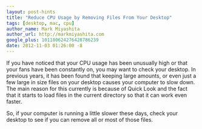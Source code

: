```yaml
---
layout: post-hints
title: "Reduce CPU Usage by Removing Files From Your Desktop"
tags: [desktop, mac, cpu]
author_name: Mark Miyashita
author_url: http://markmiyashita.com
google_plus: 101180624276428786239
date: 2012-11-03 01:26:00 -8
---
```


If you have noticed that your CPU usage has been unusually high or that your fans have been constantly on, you may want to check your desktop. In previous years, it has been found that keeping large amounts, or even just a few large in size files on your desktop causes your computer to slow down. The main reason for this currently is because of Quick Look and the fact that it starts to load files in the current directory so that it can work even faster. 

So, if your computer is running a little slower these days, check your desktop to see if you can remove all or most of those files.
